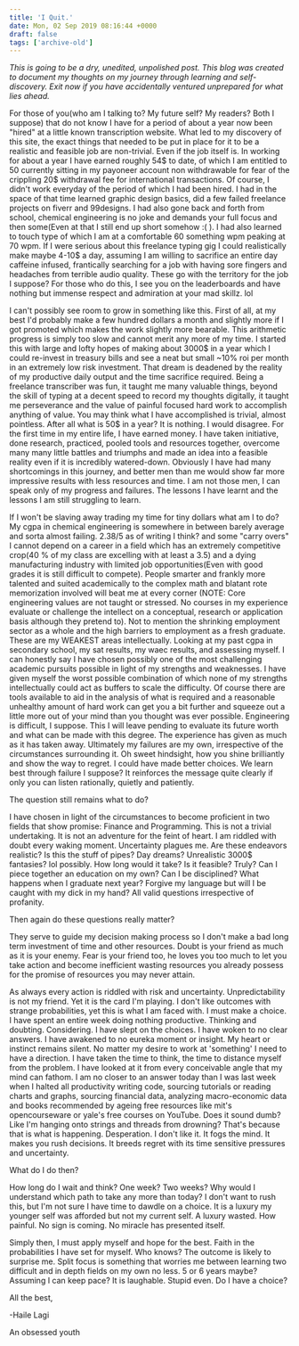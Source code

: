```yaml
---
title: 'I Quit.'
date: Mon, 02 Sep 2019 08:16:44 +0000
draft: false
tags: ['archive-old']
---
```


  
  

_This is going to be a dry, unedited, unpolished post. This blog was created to document my thoughts on my journey through learning and self-discovery. Exit now if you have accidentally ventured unprepared for what lies ahead._

For those of you(who am I talking to? My future self? My readers? Both I suppose) that do not know I have for a period of about a year now been "hired" at a little known transcription website. What led to my discovery of this site, the exact things that needed to be put in place for it to be a realistic and feasible job are non-trivial. Even if the job itself is. In working for about a year I have earned roughly 54$ to date, of which I am entitled to 50 currently sitting in my payoneer account non withdrawable for fear of the crippling 20$ withdrawal fee for international transactions. Of course, I didn't work everyday of the period of which I had been hired. I had in the space of that time learned graphic design basics, did a few failed freelance projects on fiverr and 99designs. I had also gone back and forth from school, chemical engineering is no joke and demands your full focus and then some(Even at that I still end up short somehow :( ). I had also learned to touch type of which I am at a comfortable 60 something wpm peaking at 70 wpm. If I were serious about this freelance typing gig I could realistically make maybe 4-10$ a day, assuming I am willing to sacrifice an entire day caffeine infused, frantically searching for a job with having sore fingers and headaches from terrible audio quality. These go with the territory for the job I suppose? For those who do this, I see you on the leaderboards and have nothing but immense respect and admiration at your mad skillz. lol

I can't possibly see room to grow in something like this. First of all, at my best I'd probably make a few hundred dollars a month and slightly more if I got promoted which makes the work slightly more bearable. This arithmetic progress is simply too slow and cannot merit any more of my time. I started this with large and lofty hopes of making about 3000$ in a year which I could re-invest in treasury bills and see a neat but small ~10% roi per month in an extremely low risk investment. That dream is deadened by the reality of my productive daily output and the time sacrifice required. Being a freelance transcriber was fun, it taught me many valuable things, beyond the skill of typing at a decent speed to record my thoughts digitally, it taught me perseverance and the value of painful focused hard work to accomplish anything of value. You may think what I have accomplished is trivial, almost pointless. After all what is 50$ in a year? It is nothing. I would disagree. For the first time in my entire life, I have earned money. I have taken initiative, done research, practiced, pooled tools and resources together, overcome many many little battles and triumphs and made an idea into a feasible reality even if it is incredibly watered-down. Obviously I have had many shortcomings in this journey, and better men than me would show far more impressive results with less resources and time. I am not those men, I can speak only of my progress and failures. The lessons I have learnt and the lessons I am still struggling to learn.

If I won't be slaving away trading my time for tiny dollars what am I to do? My cgpa in chemical engineering is somewhere in between barely average and sorta almost failing. 2.38/5 as of writing I think? and some "carry overs" I cannot depend on a career in a field which has an extremely competitive crop(40 % of my class are excelling with at least a 3.5) and a dying manufacturing industry with limited job opportunities(Even with good grades it is still difficult to compete). People smarter and frankly more talented and suited academically to the complex math and blatant rote memorization involved will beat me at every corner (NOTE: Core engineering values are not taught or stressed. No courses in my experience evaluate or challenge the intellect on a conceptual, research or application basis although they pretend to). Not to mention the shrinking employment sector as a whole and the high barriers to employment as a fresh graduate. These are my WEAKEST areas intellectually. Looking at my past cgpa in secondary school, my sat results, my waec results, and assessing myself. I can honestly say I have chosen possibly one of the most challenging academic pursuits possible in light of my strengths and weaknesses. I have given myself the worst possible combination of which none of my strengths intellectually could act as buffers to scale the difficulty. Of course there are tools available to aid in the analysis of what is required and a reasonable unhealthy amount of hard work can get you a bit further and squeeze out a little more out of your mind than you thought was ever possible. Engineering is difficult, I suppose. This I will leave pending to evaluate its future worth and what can be made with this degree. The experience has given as much as it has taken away. Ultimately my failures are my own, irrespective of the circumstances surrounding it. Oh sweet hindsight, how you shine brilliantly and show the way to regret. I could have made better choices. We learn best through failure I suppose? It reinforces the message quite clearly if only you can listen rationally, quietly and patiently.

The question still remains what to do?

I have chosen in light of the circumstances to become proficient in two fields that show promise: Finance and Programming. This is not a trivial undertaking. It is not an adventure for the feint of heart. I am riddled with doubt every waking moment. Uncertainty plagues me. Are these endeavors realistic? Is this the stuff of pipes? Day dreams? Unrealistic 3000$ fantasies? lol possibly. How long would it take? Is it feasible? Truly? Can I piece together an education on my own? Can I be disciplined? What happens when I graduate next year? Forgive my language but will I be caught with my dick in my hand? All valid questions irrespective of profanity.

Then again do these questions really matter?

They serve to guide my decision making process so I don't make a bad long term investment of time and other resources. Doubt is your friend as much as it is your enemy. Fear is your friend too, he loves you too much to let you take action and become inefficient wasting resources you already possess for the promise of resources you may never attain.

As always every action is riddled with risk and uncertainty. Unpredictability is not my friend. Yet it is the card I'm playing. I don't like outcomes with strange probabilities, yet this is what I am faced with. I must make a choice. I have spent an entire week doing nothing productive. Thinking and doubting. Considering. I have slept on the choices. I have woken to no clear answers. I have awakened to no eureka moment or insight. My heart or instinct remains silent. No matter my desire to work at 'something' I need to have a direction. I have taken the time to think, the time to distance myself from the problem. I have looked at it from every conceivable angle that my mind can fathom. I am no closer to an answer today than I was last week when I halted all productivity writing code, sourcing tutorials or reading charts and graphs, sourcing financial data, analyzing macro-economic data and books recommended by ageing free resources like mit's opencourseware or yale's free courses on YouTube. Does it sound dumb? Like I'm hanging onto strings and threads from drowning? That's because that is what is happening. Desperation. I don't like it. It fogs the mind. It makes you rush decisions. It breeds regret with its time sensitive pressures and uncertainty.

What do I do then?

How long do I wait and think? One week? Two weeks? Why would I understand which path to take any more than today? I don't want to rush this, but I'm not sure I have time to dawdle on a choice. It is a luxury my younger self was afforded but not my current self. A luxury wasted. How painful. No sign is coming. No miracle has presented itself.

Simply then, I must apply myself and hope for the best. Faith in the probabilities I have set for myself. Who knows? The outcome is likely to surprise me. Split focus is something that worries me between learning two difficult and in depth fields on my own no less. 5 or 6 years maybe? Assuming I can keep pace? It is laughable. Stupid even. Do I have a choice?

All the best,

\-Haile Lagi

An obsessed youth